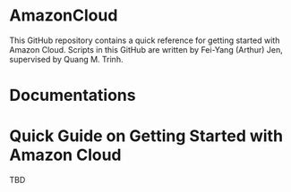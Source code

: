 AmazonCloud
===========

This GitHub repository contains a quick reference for getting started with Amazon Cloud.  Scripts in 
this GitHub are written by Fei-Yang (Arthur) Jen, supervised by Quang M. Trinh.


Documentations
==============


Quick Guide on Getting Started with Amazon Cloud
================================================
TBD
